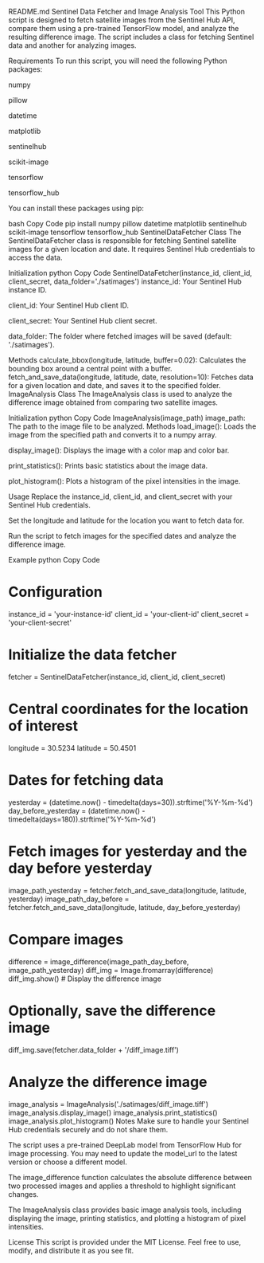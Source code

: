 README.md
Sentinel Data Fetcher and Image Analysis Tool
This Python script is designed to fetch satellite images from the Sentinel Hub API, compare them using a pre-trained TensorFlow model, and analyze the resulting difference image. The script includes a class for fetching Sentinel data and another for analyzing images.

Requirements
To run this script, you will need the following Python packages:

numpy

pillow

datetime

matplotlib

sentinelhub

scikit-image

tensorflow

tensorflow_hub

You can install these packages using pip:

bash
Copy Code
pip install numpy pillow datetime matplotlib sentinelhub scikit-image tensorflow tensorflow_hub
SentinelDataFetcher Class
The SentinelDataFetcher class is responsible for fetching Sentinel satellite images for a given location and date. It requires Sentinel Hub credentials to access the data.

Initialization
python
Copy Code
SentinelDataFetcher(instance_id, client_id, client_secret, data_folder='./satimages')
instance_id: Your Sentinel Hub instance ID.

client_id: Your Sentinel Hub client ID.

client_secret: Your Sentinel Hub client secret.

data_folder: The folder where fetched images will be saved (default: './satimages').

Methods
calculate_bbox(longitude, latitude, buffer=0.02): Calculates the bounding box around a central point with a buffer.
fetch_and_save_data(longitude, latitude, date, resolution=10): Fetches data for a given location and date, and saves it to the specified folder.
ImageAnalysis Class
The ImageAnalysis class is used to analyze the difference image obtained from comparing two satellite images.

Initialization
python
Copy Code
ImageAnalysis(image_path)
image_path: The path to the image file to be analyzed.
Methods
load_image(): Loads the image from the specified path and converts it to a numpy array.

display_image(): Displays the image with a color map and color bar.

print_statistics(): Prints basic statistics about the image data.

plot_histogram(): Plots a histogram of the pixel intensities in the image.

Usage
Replace the instance_id, client_id, and client_secret with your Sentinel Hub credentials.

Set the longitude and latitude for the location you want to fetch data for.

Run the script to fetch images for the specified dates and analyze the difference image.

Example
python
Copy Code
# Configuration
instance_id = 'your-instance-id'
client_id = 'your-client-id'
client_secret = 'your-client-secret'

# Initialize the data fetcher
fetcher = SentinelDataFetcher(instance_id, client_id, client_secret)

# Central coordinates for the location of interest
longitude = 30.5234
latitude = 50.4501

# Dates for fetching data
yesterday = (datetime.now() - timedelta(days=30)).strftime('%Y-%m-%d')
day_before_yesterday = (datetime.now() - timedelta(days=180)).strftime('%Y-%m-%d')

# Fetch images for yesterday and the day before yesterday
image_path_yesterday = fetcher.fetch_and_save_data(longitude, latitude, yesterday)
image_path_day_before = fetcher.fetch_and_save_data(longitude, latitude, day_before_yesterday)

# Compare images
difference = image_difference(image_path_day_before, image_path_yesterday)
diff_img = Image.fromarray(difference)
diff_img.show()  # Display the difference image

# Optionally, save the difference image
diff_img.save(fetcher.data_folder + '/diff_image.tiff')

# Analyze the difference image
image_analysis = ImageAnalysis('./satimages/diff_image.tiff')
image_analysis.display_image()
image_analysis.print_statistics()
image_analysis.plot_histogram()
Notes
Make sure to handle your Sentinel Hub credentials securely and do not share them.

The script uses a pre-trained DeepLab model from TensorFlow Hub for image processing. You may need to update the model_url to the latest version or choose a different model.

The image_difference function calculates the absolute difference between two processed images and applies a threshold to highlight significant changes.

The ImageAnalysis class provides basic image analysis tools, including displaying the image, printing statistics, and plotting a histogram of pixel intensities.

License
This script is provided under the MIT License. Feel free to use, modify, and distribute it as you see fit.
